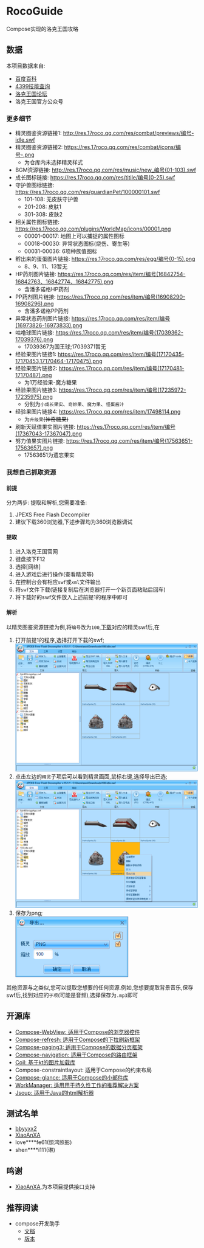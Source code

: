 # RocoGuide
Compose实现的洛克王国攻略

## 数据
本项目数据来自:
- [百度百科](https://baike.baidu.com/item/%E6%B4%9B%E5%85%8B%E7%8E%8B%E5%9B%BD%E5%AE%A0%E7%89%A9%E5%A4%A7%E5%85%A8/4962564)
- [4399技能查询](http://news.4399.com/luoke/jinengsearch/)
- [洛克王国论坛](https://17roco.gamebbs.qq.com/)
- 洛克王国官方公众号

### 更多细节
- 精灵图鉴资源链接1: http://res.17roco.qq.com/res/combat/previews/编号-idle.swf
- 精灵图鉴资源链接2: https://res.17roco.qq.com/res/combat/icons/编号-.png
   - 为仓库内未选择精灵样式
- BGM资源链接: http://res.17roco.qq.com/res/music/new_编号(01-103).swf
- 成长图标链接: https://res.17roco.qq.com/res/titile/编号(0-25).swf
- 守护兽图标链接: https://res.17roco.qq.com/res/guardianPet/100000101.swf
   - 101-108: 无皮肤守护兽
   - 201-208: 皮肤1
   - 301-308: 皮肤2
- 相关属性图标链接: https://res.17roco.qq.com/plugins/WorldMap/icons/00001.png
   - 00001-00017: 地图上可以捕捉的属性图标
   - 00018-00030: 异常状态图标(烧伤、寄生等)
   - 00031-00036: 6项种族值图标
- 孵出来的蛋蛋图片链接: https://res.17roco.qq.com/res/egg/编号(0-15).png
   - 8、9、11、13暂无
- HP药剂图片链接: https://res.17roco.qq.com/res/item/编号(16842754-16842763、16842774、16842775).png
   - 含潘多诺格HP药剂
- PP药剂图片链接: https://res.17roco.qq.com/res/item/编号(16908290-16908296).png
   - 含潘多诺格PP药剂
- 异常状态药剂图片链接: https://res.17roco.qq.com/res/item/编号(16973826-16973833).png
- 咕噜球图片链接: https://res.17roco.qq.com/res/item/编号(17039362-17039376).png
   - 17039367为国王球;17039371暂无
- 经验果图片链接1: https://res.17roco.qq.com/res/item/编号(17170435-17170453,17170464-17170475).png
- 经验果图片链接2: https://res.17roco.qq.com/res/item/编号(17170481-17170487).png
   - 为1万经验果-魔方糖果
- 经验果图片链接3: https://res.17roco.qq.com/res/item/编号(17235972-17235975).png
   - 分别为`小成长果实`、`奇妙果`、`魔力果`、`怪蛋酱汁`
- 经验果图片链接4: https://res.17roco.qq.com/res/item/17498114.png
   - 为`升级果`~~(神奇糖果)~~
- 刷新天赋值果实图片链接: https://res.17roco.qq.com/res/item/编号(17367043-17367047).png
- 努力值果实图片链接: https://res.17roco.qq.com/res/item/编号(17563651-17563657).png
   - 17563651为遗忘果实


### 我想自己抓取资源
#### 前提
分为两步: 提取和解析,您需要准备:  
1. JPEXS Free Flash Decompiler
2. 建议下载360浏览器,下述步骤均为360浏览器调试
#### 提取
1. 进入洛克王国官网
2. 键盘按下F12
3. 选择[网络]
4. 进入游戏后进行操作(查看精灵等)
5. 在控制台会有相应`swf`或`xml`文件输出
6. 将`swf`文件下载(链接复制后在浏览器打开一个新页面粘贴后回车)
7. 将下载好的swf文件放入上述前提1的程序中即可
#### 解析
以精灵图鉴资源链接为例,将`编号`改为`100`,[下载](http://res.17roco.qq.com/res/combat/previews/100-idle.swf)对应的精灵swf后,在  
1. 打开前提1的程序,选择打开下载的swf;  
![1](https://github.com/taxeric/RocoGuide/blob/master/screenshot/analyze_1.png)
2. 点击左边的`精灵`子项后可以看到精灵画面,鼠标右键,选择导出已选;  
![2](https://github.com/taxeric/RocoGuide/blob/master/screenshot/analyze_2.png)
3. 保存为png;  
![3](https://github.com/taxeric/RocoGuide/blob/master/screenshot/analyze_3.png)

其他资源与之类似,您可以提取您想要的任何资源.例如,您想要提取背景音乐,保存swf后,找到对应的`子项`(可能是音频),选择保存为`.mp3`即可

## 开源库
- [Compose-WebView: 适用于Compose的浏览器控件](https://google.github.io/accompanist/webview/)
- [Compose-refresh: 适用于Compose的下拉刷新框架](https://google.github.io/accompanist/swiperefresh/)
- [Compose-paging3: 适用于Compose的数据分页框架](https://developer.android.google.cn/topic/libraries/architecture/paging/v3-overview)
- [Compose-navigation: 适用于Compose的路由框架](https://developer.android.google.cn/guide/navigation/navigation-getting-started)
- [Coil: 基于kt的图片加载库](https://github.com/coil-kt/coil/blob/main/README-zh.md)
- Compose-constraintlayout: 适用于Compose的约束布局
- [Compose-glance: 适用于Compose的小部件库](https://developer.android.com/reference/kotlin/androidx/glance/package-summary)
- [WorkManager: 适用用于持久性工作的推荐解决方案](https://developer.android.com/topic/libraries/architecture/workmanager)
- [Jsoup: 适用于Java的html解析器](https://jsoup.org/)

## 测试名单
- [bbyyxx2](https://github.com/bbyyxx2)
- [XiaoAnXA](https://github.com/XiaoAnXA)
- love****fe61(惊鸿照影)
- shen****i111(琳)

## 鸣谢
- [XiaoAnXA](https://github.com/XiaoAnXA),为本项目提供接口支持

## 推荐阅读
- compose开发助手
  - [文档](https://google.github.io/accompanist/)
  - [版本](https://search.maven.org/search?q=g:com.google.accompanist)

